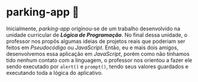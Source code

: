 # parking-app 🚗 
Inicialmente, *parking-app* originou-se de um trabalho desenvolvido na unidade curricular de ***Lógica de Programação***. No final dessa unidade, o professor nos propôs algumas ideias de projetos reais que poderiam ser feitos em *Pseudocódigo* ou *JavaScript*. Então, eu e mais dois amigos, desenvolvemos essa aplicação em *JavaScript*, porém como não tínhamos tido nenhum contato com a linguagem, o professor nos orientou a fazer ele sendo executado por `alert()` e `prompt()`, tendo seus valores guardados e executando toda a lógica do aplicativo.
